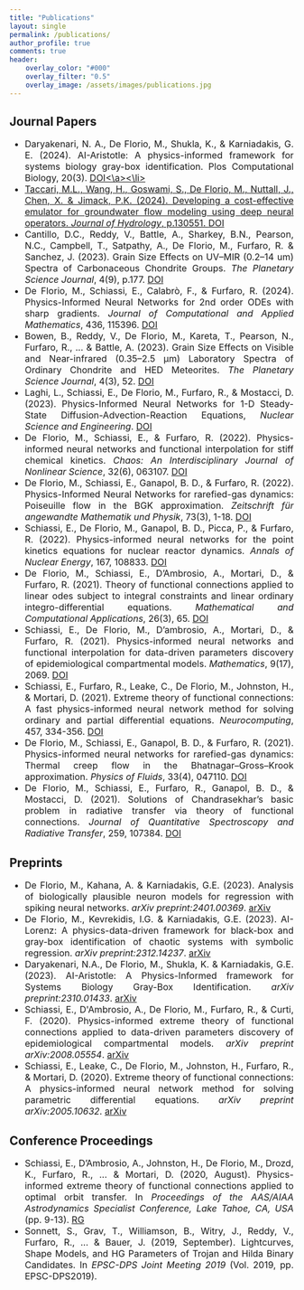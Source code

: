 ```yaml
---
title: "Publications"
layout: single
permalink: /publications/
author_profile: true
comments: true
header:
    overlay_color: "#000"
    overlay_filter: "0.5"
    overlay_image: /assets/images/publications.jpg
---
```

<div style="text-align: justify;"> 
<h2>
Journal Papers
</h2>
<font size="3">
<ul>
  <li>Daryakenari, N. A., De Florio, M., Shukla, K., & Karniadakis, G. E. (2024). AI-Aristotle: A physics-informed framework for systems biology gray-box identification. Plos Computational Biology, 20(3). <a href="10.1371/journal.pcbi.1011916">DOI<\a><\li>
  <li>Taccari, M.L., Wang, H., Goswami, S., De Florio, M., Nuttall, J., Chen, X. & Jimack, P.K. (2024). Developing a cost-effective emulator for groundwater flow modeling using deep neural operators. <em>Journal of Hydrology</em>, p.130551. <a href="https://doi.org/10.1016/j.jhydrol.2023.130551">DOI</a></li>
  <li>Cantillo, D.C., Reddy, V., Battle, A., Sharkey, B.N., Pearson, N.C., Campbell, T., Satpathy, A., De Florio, M., Furfaro, R. & Sanchez, J. (2023). Grain Size Effects on UV–MIR (0.2–14 um) Spectra of Carbonaceous Chondrite Groups. <em>The Planetary Science Journal</em>, 4(9), p.177. <a href="http://dx.doi.org/10.3847/PSJ/acf298">DOI</a></li>
  <li>De Florio, M., Schiassi, E., Calabrò, F., & Furfaro, R. (2024). Physics-Informed Neural Networks for 2nd order ODEs with sharp gradients. <em>Journal of Computational and Applied Mathematics</em>, 436, 115396. <a href="https://doi.org/10.1016/j.cam.2023.115396">DOI</a></li>  
  <li>Bowen, B., Reddy, V., De Florio, M., Kareta, T., Pearson, N., Furfaro, R., ... & Battle, A. (2023). Grain Size Effects on Visible and Near-infrared (0.35–2.5 μm) Laboratory Spectra of Ordinary Chondrite and HED Meteorites. <em>The Planetary Science Journal</em>, 4(3), 52. <a href="https://doi.org/10.3847/PSJ/acb268">DOI</a></li>
  <li>Laghi, L., Schiassi, E., De Florio, M., Furfaro, R., & Mostacci, D. (2023). Physics-Informed Neural Networks for 1-D Steady-State Diffusion-Advection-Reaction Equations, <em>Nuclear Science and Engineering</em>. <a href="https://doi.org/10.1080/00295639.2022.2160604">DOI</a></li>  
  <li>De Florio, M., Schiassi, E., & Furfaro, R. (2022). Physics-informed neural networks and functional interpolation for stiff chemical kinetics. <em>Chaos: An Interdisciplinary Journal of Nonlinear Science</em>, 32(6), 063107. <a href="https://doi.org/10.1063/5.0086649">DOI</a></li>
  <li>De Florio, M., Schiassi, E., Ganapol, B. D., & Furfaro, R. (2022). Physics-Informed Neural Networks for rarefied-gas dynamics: Poiseuille flow in the BGK approximation. <em>Zeitschrift für angewandte Mathematik und Physik</em>, 73(3), 1-18. <a href="https://doi.org/10.1007/s00033-022-01767-z">DOI</a>  </li>
  <li>Schiassi, E., De Florio, M., Ganapol, B. D., Picca, P., & Furfaro, R. (2022). Physics-informed neural networks for the point kinetics equations for nuclear reactor dynamics. <em>Annals of Nuclear Energy</em>, 167, 108833. <a href="https://doi.org/10.1016/j.anucene.2021.108833">DOI</a>   </li>
  <li>De Florio, M., Schiassi, E., D’Ambrosio, A., Mortari, D., & Furfaro, R. (2021). Theory of functional connections applied to linear odes subject to integral constraints and linear ordinary integro-differential equations. <em>Mathematical and Computational Applications</em>, 26(3), 65. <a href="https://doi.org/10.3390/mca26030065">DOI</a>  </li>
  <li>Schiassi, E., De Florio, M., D’ambrosio, A., Mortari, D., & Furfaro, R. (2021). Physics-informed neural networks and functional interpolation for data-driven parameters discovery of epidemiological compartmental models. <em>Mathematics</em>, 9(17), 2069. <a href="https://doi.org/10.3390/math9172069">DOI</a>   </li>
  <li>Schiassi, E., Furfaro, R., Leake, C., De Florio, M., Johnston, H., & Mortari, D. (2021). Extreme theory of functional connections: A fast physics-informed neural network method for solving ordinary and partial differential equations. <em>Neurocomputing</em>, 457, 334-356. <a href="https://doi.org/10.1016/j.neucom.2021.06.015">DOI</a>   </li>
  <li>De Florio, M., Schiassi, E., Ganapol, B. D., & Furfaro, R. (2021). Physics-informed neural networks for rarefied-gas dynamics: Thermal creep flow in the Bhatnagar–Gross–Krook approximation. <em>Physics of Fluids</em>, 33(4), 047110. <a href="https://doi.org/10.1063/5.0046181">DOI</a>   </li>
  <li>De Florio, M., Schiassi, E., Furfaro, R., Ganapol, B. D., & Mostacci, D. (2021). Solutions of Chandrasekhar’s basic problem in radiative transfer via theory of functional connections. <em>Journal of Quantitative Spectroscopy and Radiative Transfer</em>, 259, 107384. <a href="https://doi.org/10.1016/j.jqsrt.2020.107384">DOI</a>   </li>
</ul>
</font>

<h2>
Preprints
</h2>

<font size="3">
<ul>
  <li>De Florio, M., Kahana, A. & Karniadakis, G.E. (2023). Analysis of biologically plausible neuron models for regression with spiking neural networks. <em>arXiv preprint:2401.00369</em>. <a href="https://arxiv.org/abs/2401.00369">arXiv</a>  </li>        
  <li>De Florio, M., Kevrekidis, I.G. & Karniadakis, G.E. (2023). AI-Lorenz: A physics-data-driven framework for black-box and gray-box identification of chaotic systems with symbolic regression. <em>arXiv preprint:2312.14237</em>. <a href="https://arxiv.org/abs/2312.14237">arXiv</a>  </li>          
  <li>Daryakenari, N.A., De Florio, M., Shukla, K. & Karniadakis, G.E. (2023). AI-Aristotle: A Physics-Informed framework for Systems Biology Gray-Box Identification. <em>arXiv preprint:2310.01433</em>. <a href="https://arxiv.org/abs/2310.01433">arXiv</a>  </li>          
  <li>Schiassi, E., D'Ambrosio, A., De Florio, M., Furfaro, R., & Curti, F. (2020). Physics-informed extreme theory of functional connections applied to data-driven parameters discovery of epidemiological compartmental models. <em>arXiv preprint arXiv:2008.05554</em>. <a href="https://arxiv.org/abs/2008.05554">arXiv</a>  </li>
  <li>Schiassi, E., Leake, C., De Florio, M., Johnston, H., Furfaro, R., & Mortari, D. (2020). Extreme theory of functional connections: A physics-informed neural network method for solving parametric differential equations. <em>arXiv preprint arXiv:2005.10632</em>. <a href="https://arxiv.org/abs/2005.10632">arXiv</a>  </li>
</ul>
</font>

<h2>
Conference Proceedings
</h2>

<font size="3">
<ul>
  <li>Schiassi, E., D’Ambrosio, A., Johnston, H., De Florio, M., Drozd, K., Furfaro, R., ... & Mortari, D. (2020, August). Physics-informed extreme theory of functional connections applied to optimal orbit transfer. In <em>Proceedings of the AAS/AIAA Astrodynamics Specialist Conference, Lake Tahoe, CA, USA</em> (pp. 9-13). <a href="https://www.researchgate.net/publication/343627850_Physics-Informed_Extreme_Theory_of_Functional_Connections_Applied_to_Optimal_Orbit_Transfer">RG</a>   </li>
  <li>Sonnett, S., Grav, T., Williamson, B., Witry, J., Reddy, V., Furfaro, R., ... & Bauer, J. (2019, September). Lightcurves, Shape Models, and HG Parameters of Trojan and Hilda Binary Candidates. In <em>EPSC-DPS Joint Meeting 2019</em> (Vol. 2019, pp. EPSC-DPS2019). </li>
</ul>
</font>
</div>
